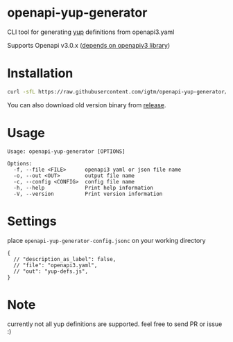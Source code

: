 # openapi-yup-generator

CLI tool for generating [yup](https://github.com/jquense/yup) definitions from openapi3.yaml

Supports Openapi v3.0.x ([depends on openapiv3 library](https://github.com/glademiller/openapiv3#openapi-v3-))

# Installation


```sh
curl -sfL https://raw.githubusercontent.com/igtm/openapi-yup-generator/master/install.sh | sudo sh -s -- -b=/usr/local/bin
```

You can also download old version binary from [release](https://github.com/igtm/openapi-yup-generator/releases).

# Usage

```
Usage: openapi-yup-generator [OPTIONS]

Options:
  -f, --file <FILE>      openapi3 yaml or json file name
  -o, --out <OUT>        output file name
  -c, --config <CONFIG>  config file name
  -h, --help             Print help information
  -V, --version          Print version information
```

# Settings

place `openapi-yup-generator-config.jsonc` on your working directory

```jsonc
{
  // "description_as_label": false,
  // "file": "openapi3.yaml",
  // "out": "yup-defs.js",
}
```

# Note

currently not all yup definitions are supported. feel free to send PR or issue :)

